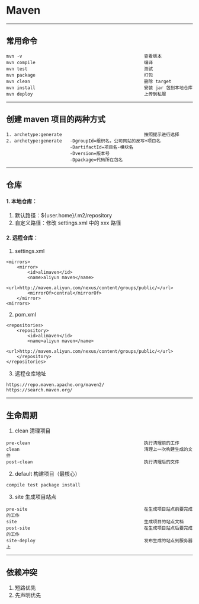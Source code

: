 # Maven
---
## 常用命令
```
mvn -v                                              查看版本
mvn compile                                         编译
mvn test                                            测试
mvn package                                         打包
mvn clean                                           删除 target
mvn install                                         安装 jar 包到本地仓库
mvn deploy                                          上传到私服
```
---
## 创建 maven 项目的两种方式
```
1. archetype:generate                               按照提示进行选择
2. archetype:generate   -DgroupId=组织名，公司网站的反写+项目名
                        -DartifactId=项目名-模块名
                        -Dversion=版本号
                        -Dpackage=代码所在包名
```
---              
## 仓库
#### 1. 本地仓库：
1. 默认路径：${user.home}/.m2/repository
2. 自定义路径：修改 settings.xml 中的 <localRepository>xxx</localRepository> 路径 
#### 2. 远程仓库：
1. settings.xml
```
<mirrors>
    <mirror>
        <id>alimaven</id>
        <name>aliyun maven</name>
        <url>http://maven.aliyun.com/nexus/content/groups/public/</url>
        <mirrorOf>central</mirrorOf>
    </mirror>
<mirrors>
```
2. pom.xml
```
<repositories>
    <repository>
        <id>alimaven</id>
        <name>aliyun maven</name>
        <url>http://maven.aliyun.com/nexus/content/groups/public/</url>
    </repository>
</repositories> 
```
3. 远程仓库地址
```
https://repo.maven.apache.org/maven2/
https://search.maven.org/
```
---
## 生命周期
1. clean 清理项目
```
pre-clean                                           执行清理前的工作
clean                                               清理上一次构建生成的文件
post-clean                                          执行清理后的文件
```    
2. default 构建项目（最核心）
```
compile test package install
```
3. site         生成项目站点
```
pre-site                                            在生成项目站点前要完成的工作
site                                                生成项目的站点文档
post-site                                           在生成项目站点后要完成的工作
site-deploy                                         发布生成的站点到服务器上
```
---
## 依赖冲突
1. 短路优先
2. 先声明优先